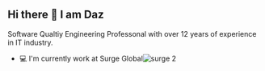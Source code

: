 ## Hi there 👋 I am Daz

Software Qualtiy Engineering Professonal with over 12 years of experience in IT industry. 

- 💻 I'm currently work at Surge Global![surge 2](https://github.com/user-attachments/assets/e5bf5a6e-ebaf-412e-84c9-11860add5cd6)


<!--
**dasuner/dasuner** is a ✨ _special_ ✨ repository because its `README.md` (this file) appears on your GitHub profile.

Here are some ideas to get you started:

- 🔭 I’m currently working on ...
- 🌱 I’m currently learning ...
- 👯 I’m looking to collaborate on ...
- 🤔 I’m looking for help with ...
- 💬 Ask me about ...
- 📫 How to reach me: ...
- 😄 Pronouns: ...
- ⚡ Fun fact: ...
-->
